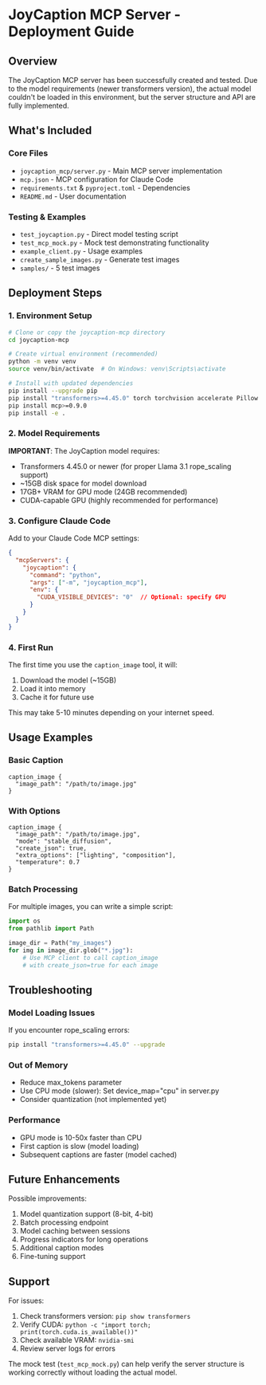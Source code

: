 # JoyCaption MCP Server - Deployment Guide

## Overview

The JoyCaption MCP server has been successfully created and tested. Due to the model requirements (newer transformers version), the actual model couldn't be loaded in this environment, but the server structure and API are fully implemented.

## What's Included

### Core Files
- `joycaption_mcp/server.py` - Main MCP server implementation
- `mcp.json` - MCP configuration for Claude Code
- `requirements.txt` & `pyproject.toml` - Dependencies
- `README.md` - User documentation

### Testing & Examples
- `test_joycaption.py` - Direct model testing script
- `test_mcp_mock.py` - Mock test demonstrating functionality
- `example_client.py` - Usage examples
- `create_sample_images.py` - Generate test images
- `samples/` - 5 test images

## Deployment Steps

### 1. Environment Setup

```bash
# Clone or copy the joycaption-mcp directory
cd joycaption-mcp

# Create virtual environment (recommended)
python -m venv venv
source venv/bin/activate  # On Windows: venv\Scripts\activate

# Install with updated dependencies
pip install --upgrade pip
pip install "transformers>=4.45.0" torch torchvision accelerate Pillow
pip install mcp>=0.9.0
pip install -e .
```

### 2. Model Requirements

**IMPORTANT**: The JoyCaption model requires:
- Transformers 4.45.0 or newer (for proper Llama 3.1 rope_scaling support)
- ~15GB disk space for model download
- 17GB+ VRAM for GPU mode (24GB recommended)
- CUDA-capable GPU (highly recommended for performance)

### 3. Configure Claude Code

Add to your Claude Code MCP settings:

```json
{
  "mcpServers": {
    "joycaption": {
      "command": "python",
      "args": ["-m", "joycaption_mcp"],
      "env": {
        "CUDA_VISIBLE_DEVICES": "0"  // Optional: specify GPU
      }
    }
  }
}
```

### 4. First Run

The first time you use the `caption_image` tool, it will:
1. Download the model (~15GB)
2. Load it into memory
3. Cache it for future use

This may take 5-10 minutes depending on your internet speed.

## Usage Examples

### Basic Caption
```
caption_image {
  "image_path": "/path/to/image.jpg"
}
```

### With Options
```
caption_image {
  "image_path": "/path/to/image.jpg",
  "mode": "stable_diffusion",
  "create_json": true,
  "extra_options": ["lighting", "composition"],
  "temperature": 0.7
}
```

### Batch Processing
For multiple images, you can write a simple script:

```python
import os
from pathlib import Path

image_dir = Path("my_images")
for img in image_dir.glob("*.jpg"):
    # Use MCP client to call caption_image
    # with create_json=true for each image
```

## Troubleshooting

### Model Loading Issues
If you encounter rope_scaling errors:
```bash
pip install "transformers>=4.45.0" --upgrade
```

### Out of Memory
- Reduce max_tokens parameter
- Use CPU mode (slower): Set device_map="cpu" in server.py
- Consider quantization (not implemented yet)

### Performance
- GPU mode is 10-50x faster than CPU
- First caption is slow (model loading)
- Subsequent captions are faster (model cached)

## Future Enhancements

Possible improvements:
1. Model quantization support (8-bit, 4-bit)
2. Batch processing endpoint
3. Model caching between sessions
4. Progress indicators for long operations
5. Additional caption modes
6. Fine-tuning support

## Support

For issues:
1. Check transformers version: `pip show transformers`
2. Verify CUDA: `python -c "import torch; print(torch.cuda.is_available())"`
3. Check available VRAM: `nvidia-smi`
4. Review server logs for errors

The mock test (`test_mcp_mock.py`) can help verify the server structure is working correctly without loading the actual model.